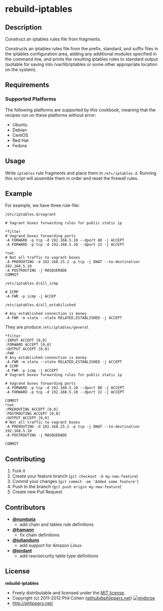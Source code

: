 # rebuild-iptables

## Description

Construct an iptables rules file from fragments.

Constructs an iptables rules file from the prefix, standard, and suffix files in the iptables configuration area, adding any additional modules specified in the command line, and prints the resulting iptables rules to standard output (suitable for saving into /var/lib/iptables or some other appropriate location on the system).


## Requirements

### Supported Platforms

The following platforms are supported by this cookbook, meaning that the recipes run on these platforms without error:

* Ubuntu
* Debian
* CentOS
* Red Hat
* Fedora



## Usage

Write `iptables` rule fragments and place them in `/etc/iptables.d`. Running this script will assemble them in order and reset the firewall rules.

## Example

For example, we have three rule-file:

`/etc/iptables.d/vagrant`

    # Vagrant boxes forwarding rules for public static ip

    *filter
    # Vagrand boxes forwarding ports
    -A FORWARD -p tcp -d 192.168.5.10 --dport 80 -j ACCEPT
    -A FORWARD -p tcp -d 192.168.5.10 --dport 22 -j ACCEPT

    *nat
    # Nat all traffic to vagrant boxes
    -A PREROUTING -d 192.168.25.2 -p tcp -j DNAT --to-destination 192.168.5.10
    -A POSTROUTING -j MASQUERADE
    COMMIT

`/etc/iptables.d/all_icmp`

    # ICMP
    -A FWR -p icmp -j ACCEP

`/etc/iptables.d/all_estabilished`

    # Any established connection is money
    -A FWR -m state --state RELATED,ESTABLISHED -j ACCEPT

They are produce `/etc/iptables/general`

    *filter
    :INPUT ACCEPT [0,0]
    :FORWARD ACCEPT [0,0]
    :OUTPUT ACCEPT [0,0]
    :FWR -
    # Any established connection is money
    -A FWR -m state --state RELATED,ESTABLISHED -j ACCEPT
    # ICMP
    -A FWR -p icmp -j ACCEPT
    # Vagrant boxes forwarding rules for public static ip

    # Vagrand boxes forwarding ports
    -A FORWARD -p tcp -d 192.168.5.10 --dport 80 -j ACCEPT
    -A FORWARD -p tcp -d 192.168.5.10 --dport 22 -j ACCEPT

    COMMIT
    *nat
    :PREROUTING ACCEPT [0,0]
    :POSTROUTING ACCEPT [0,0]
    :OUTPUT ACCEPT [0,0]
    # Nat all traffic to vagrant boxes
    -A PREROUTING -d 192.168.25.2 -p tcp -j DNAT --to-destination 192.168.5.10
    -A POSTROUTING -j MASQUERADE

    COMMIT


## Contributing

1. Fork it
2. Create your feature branch (`git checkout -b my-new-feature`)
3. Commit your changes (`git commit -am 'Added some feature'`)
4. Push to the branch (`git push origin my-new-feature`)
5. Create new Pull Request


## Contributors

* **[@numbata](https://github.com/numbata)**
    * add chain and tables rule definitions
* **[@hamann](https://github.com/hamann)**
    * fix chain definitions
* **[@juliandunn](https://github.com/juliandunn)**
    * add support for Amazon Linux
* **[@jordant](https://github.com/jordant)**
    * add raw/security table type definitions


## License

**rebuild-iptables**

* Freely distributable and licensed under the [MIT license](http://phlipper.mit-license.org/2011-2012/license.html).
* Copyright (c) 2011-2012 Phil Cohen (github@phlippers.net) [![endorse](http://api.coderwall.com/phlipper/endorsecount.png)](http://coderwall.com/phlipper)
* http://phlippers.net/
